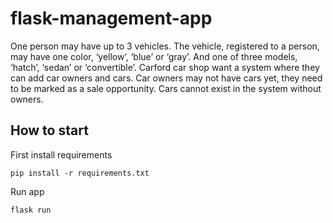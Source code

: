 # flask-management-app
 One person may have up to 3 vehicles. The vehicle, registered to a person, may have one color, ‘yellow’, ‘blue’ or ‘gray’. And one of three models, ‘hatch’, ‘sedan’ or ‘convertible’. Carford car shop want a system where they can add car owners and cars. Car owners may not have cars yet, they need to be marked as a sale opportunity. Cars cannot exist in the system without owners.
 

## How to start
First install requirements
```
pip install -r requirements.txt
```
Run app
```
flask run
```
